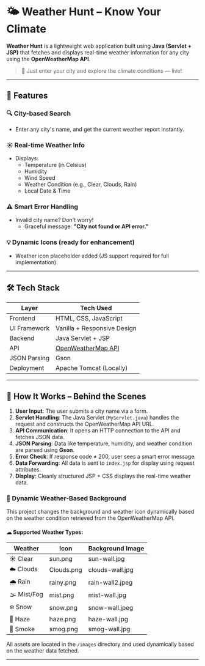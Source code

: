 # 🌤️ Weather Hunt – Know Your Climate

**Weather Hunt** is a lightweight web application built using **Java (Servlet + JSP)** that fetches and displays real-time weather information for any city using the **OpenWeatherMap API**.

> 📍 Just enter your city and explore the climate conditions — live!

---

## 🚀 Features

### 🔍 City-based Search
- Enter any city's name, and get the current weather report instantly.

### ☀️ Real-time Weather Info
- Displays:
  - Temperature (in Celsius)
  - Humidity
  - Wind Speed
  - Weather Condition (e.g., Clear, Clouds, Rain)
  - Local Date & Time

### ⚠️ Smart Error Handling
- Invalid city name? Don't worry!
  - Graceful message: **"City not found or API error."**

### 💡 Dynamic Icons (ready for enhancement)
- Weather icon placeholder added (JS support required for full implementation).

---

## 🛠️ Tech Stack

| Layer        | Tech Used                  |
|--------------|----------------------------|
| Frontend     | HTML, CSS, JavaScript      |
| UI Framework | Vanilla + Responsive Design |
| Backend      | Java Servlet + JSP         |
| API          | [OpenWeatherMap API](https://openweathermap.org/current) |
| JSON Parsing | Gson                       |
| Deployment   | Apache Tomcat (Locally)    |

---

## 🧠 How It Works – Behind the Scenes

1. **User Input**: The user submits a city name via a form.
2. **Servlet Handling**: The Java Servlet (`MyServlet.java`) handles the request and constructs the OpenWeatherMap API URL.
3. **API Communication**: It opens an HTTP connection to the API and fetches JSON data.
4. **JSON Parsing**: Data like temperature, humidity, and weather condition are parsed using **Gson**.
5. **Error Check**: If response code ≠ 200, user sees a smart error message.
6. **Data Forwarding**: All data is sent to `index.jsp` for display using request attributes.
7. **Display**: Cleanly structured JSP + CSS displays the real-time weather data.

### 🎨 Dynamic Weather-Based Background

This project changes the background and weather icon dynamically based on the weather condition retrieved from the OpenWeatherMap API.

#### ☁ Supported Weather Types:

| Weather       | Icon               | Background Image        |
|---------------|--------------------|--------------------------|
| ☀️ Clear       | sun.png             | sun-wall.jpg             |
| ☁️ Clouds      | Clouds.png          | clouds-wall.jpg          |
| 🌧️ Rain        | rainy.png           | rain-wall2.jpeg          |
| 🌫️ Mist/Fog    | mist.png            | mist-wall.jpg            |
| ❄️ Snow        | snow.png            | snow-wall.jpeg           |
| 🌁 Haze        | haze.png            | haze-wall.jpg            |
| 🚬 Smoke       | smog.png            | smog-wall.jpg            |

All assets are located in the `/images` directory and used dynamically based on the weather data fetched.

---
